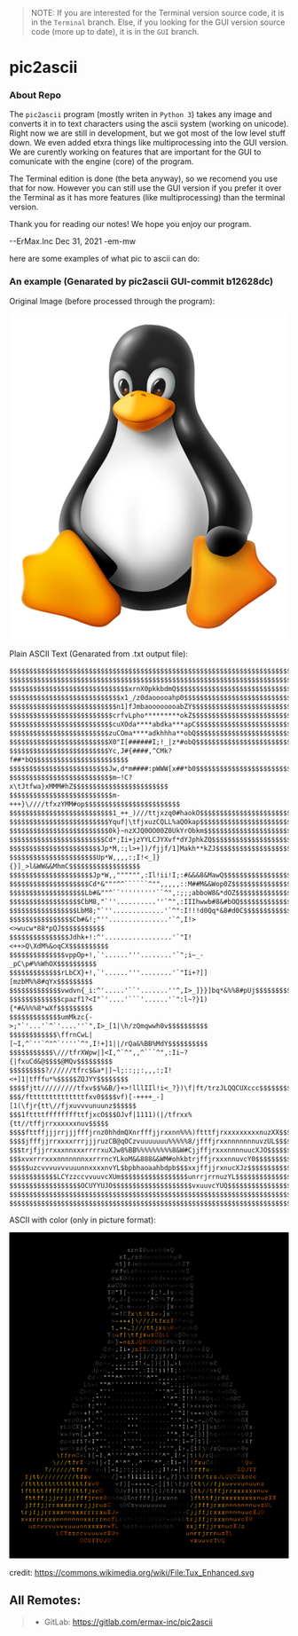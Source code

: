 > NOTE: If you are interested for the Terminal version source code, it is in the ```Terminal``` branch. Else, if you looking for the GUI version source code (more up to date), it is  in the ```GUI``` branch.

# pic2ascii

### About Repo
The `pic2ascii` program (mostly writen in `Python 3`) takes any image and converts it in to text characters using the ascii system (working on unicode). Right now we are still in development, but we got most of the low level stuff down. We even added etxra things like multiprocessing into the GUI version. We are curently working on features that are important for the GUI to comunicate with the engine (core) of the program. 

The Terminal edition is done (the beta anyway), so we recomend you use that for now. However you can still use the GUI version if you prefer it over the Terminal as it has more features (like multiprocessing) than the terminal version.

Thank you for reading our notes! We hope you enjoy our program.

--ErMax.Inc Dec 31, 2021 -em-mw

here are some examples of what pic to ascii can do:

### An example (Genarated by pic2ascii GUI-commit b12628dc)

Original Image (before processed through the program):

![](ext-files/download__1_.jpg)

Plain ASCII Text (Genarated from .txt output file):
```
$$$$$$$$$$$$$$$$$$$$$$$$$$$$$$$$$$$$$$$$$$$$$$$$$$$$$$$$$$$$$$$$$$$$$$$
$$$$$$$$$$$$$$$$$$$$$$$$$$$$$$$$$$$$$$$$$$$$$$$$$$$$$$$$$$$$$$$$$$$$$$$
$$$$$$$$$$$$$$$$$$$$$$$$$$$$$$xrnX0pkkbdmQ$$$$$$$$$$$$$$$$$$$$$$$$$$$$$
$$$$$$$$$$$$$$$$$$$$$$$$$$$$x1_/z0daooooahp0$$$$$$$$$$$$$$$$$$$$$$$$$$$
$$$$$$$$$$$$$$$$$$$$$$$$$$$n1]fJmbaoooooooabZY$$$$$$$$$$$$$$$$$$$$$$$$$
$$$$$$$$$$$$$$$$$$$$$$$$$$crfvLpho*********okZ$$$$$$$$$$$$$$$$$$$$$$$$$
$$$$$$$$$$$$$$$$$$$$$$$$$$cuXOda****abdka***apC$$$$$$$$$$$$$$$$$$$$$$$$
$$$$$$$$$$$$$$$$$$$$$$$$$zuCOma****adkhhha**obQ$$$$$$$$$$$$$$$$$$$$$$$$
$$$$$$$$$$$$$$$$$$$$$$$$$X0"I[######I;!_|z*#obQ$$$$$$$$$$$$$$$$$$$$$$$$
$$$$$$$$$$$$$$$$$$$$$$$$$Yc,J#{####,^CMk?f##*bQ$$$$$$$$$$$$$$$$$$$$$$$$
$$$$$$$$$$$$$$$$$$$$$$$$$Jw,d*m####:pWWW[x##*b0$$$$$$$$$$$$$$$$$$$$$$$$
$$$$$$$$$$$$$$$$$$$$$$$$$$m~!C?x\tJtfwa}xMMM#hZ$$$$$$$$$$$$$$$$$$$$$$$$
$$$$$$$$$$$$$$$$$$$$$$$$$$m-+++}\////tfxzYMM#op$$$$$$$$$$$$$$$$$$$$$$$$
$$$$$$$$$$$$$$$$$$$$$$$$$$1_++_)///ttjxzq0#haokO$$$$$$$$$$$$$$$$$$$$$$$
$$$$$$$$$$$$$$$$$$$$$$$$$Yquf|\tfjxuzCQLL%aQOkap$$$$$$$$$$$$$$$$$$$$$$$
$$$$$$$$$$$$$$$$$$$$$$$$$0k}~nzXJQ0OO00Z0UkYrObkm$$$$$$$$$$$$$$$$$$$$$$
$$$$$$$$$$$$$$$$$$$$$$$$Cd*;Ii+jzYYLCJYXvf*dYJphkZQ$$$$$$$$$$$$$$$$$$$$
$$$$$$$$$$$$$$$$$$$$$$$Jp*M,:;l>+])/fjjf/1]Makh**kZJ$$$$$$$$$$$$$$$$$$$
$$$$$$$$$$$$$$$$$$$$$$Up*W,,,,:;I!<_]}{}]_>l&WW&&MhmC$$$$$$$$$$$$$$$$$$
$$$$$$$$$$$$$$$$$$$$$Jp*W,,"""""",:Il!ii!I;:#&&&8&MawQ$$$$$$$$$$$$$$$$$
$$$$$$$$$$$$$$$$$$$$Cd*&"""^^``````^"",,,,,::M##M&&Wop0Z$$$$$$$$$$$$$$$
$$$$$$$$$$$$$$$$$$$Lb#&""^``'''''''''``^",:;;;abboW8&*dOZ$$$$$$$$$$$$$$
$$$$$$$$$$$$$$$$$$CbM8,"`''..........''`^",:IIIhwwb#8&#bOQ$$$$$$$$$$$$$
$$$$$$$$$$$$$$$$$LbM8;"`''.............'`^":I!!!d0Qq*&8#d0C$$$$$$$$$$$$
$$$$$$$$$$$$$$$$Cb#&!;"''...............'`^,I!><>wucw*88*pQJ$$$$$$$$$$$
$$$$$$$$$$$$$$$Jdhk+!:^'.................'`"I!<++>Q\XdM%&oqCX$$$$$$$$$$
$$$$$$$$$$$$$$vppOp+!,`'......'''........'`";i~_-_pC\p#%%WhOX$$$$$$$$$$
$$$$$$$$$$$$$rLbCX}+!,`'......'''........'`"Ii+?]][mzbM%%8#qYx$$$$$$$$$
$$$$$$$$$$$$$vwdvn{_i:^'.....'``'.......''^,I>_]}}]bq*&%%8#pUj$$$$$$$$$
$$$$$$$$$$$$$cpazf1?<I"`'....'```'......'`":l~?}1){*#&%%%8*wXf$$$$$$$$$
$$$$$$$$$$$$$umMkzc{->;"`'...'`^`'....''`",I>_[1|\h/zQmqwwh0v$$$$$$$$$$
$$$$$$$$$$$$\ffrnCwL|[~I,^`''`^"^`''''`^",I!+]1||/rQa&%BB%MdY$$$$$$$$$$
$$$$$$$$$$$\///tfrXWpw|]<I,^`^",,^```^",:Ii~?{|fxuCd&@$$$$@MQv$$$$$$$$$
$$$$$$$$$?//////tfrc$&a*|]~l;::;;:,,,:;I!<+]1|tfffu*%$$$$$ZQJYY$$$$$$$$
$$$$fjtt/////////tfxv$$%&B/}+>!lllIIl!i<_?})\f|ft/trzJLQQCUXccc$$$$$$$$
$$$/fttttttttttttttfxv0$$$$vf)[-++++_-][1(\fjr{tt\//fjxuvvvunuunz$$$$$$
$$$1fttttffffffffttfjxcO$$$OJvf|1111)(|/tfrxx%{tt//tffjrrxxxxxxnuv$$$$$
$$$$fttffjjjrrjjjfffjrnz0hhdmQXnrfffjjrxxnn%%%)ftttfjrxxxxxxxxxnuzXX$$$
$$$$jfffjjrrxxxxrrrjjjruzCB@qOCzvuuuuuuu%%%%%8/jfffjrxxnnnnnnnuvzUL$$$$
$$$trjfjjrrxxxnnxxxrrrrxuXJw8%BB%%%%%%%%%8&W#CjjffjrxxxnnnnuucXJO$$$$$$
$$$xvxrrrxxxnnnnnnnxxrrrncYLkoM&&888&&WM#ohkbtrjffjrxxxnnuvcY0$$$$$$$$$
$$$$$uzcvvvuvvvuuunnxxxxnvYL$bpbhaoaahbdpb$$$xxjffjjrxnucXJz$$$$$$$$$$$
$$$$$$$$$$$$LCYzzccvvuuvcXUm$$$$$$$$$$$$$$$$$unrrjrrnuzYL$$$$$$$$$$$$$$
$$$$$$$$$$$$$$$$$$OCUYYUJO$$$$$$$$$$$$$$$$$$$$vxuuvcYUQ$$$$$$$$$$$$$$$$
$$$$$$$$$$$$$$$$$$$$$$$$$$$$$$$$$$$$$$$$$$$$$$$$$$$$$$$$$$$$$$$$$$$$$$$
$$$$$$$$$$$$$$$$$$$$$$$$$$$$$$$$$$$$$$$$$$$$$$$$$$$$$$$$$$$$$$$$$$$$$$$
```


ASCII with color (only in picture format):

![](ext-files/output1_0.png)

credit: https://commons.wikimedia.org/wiki/File:Tux_Enhanced.svg
## All Remotes:
> * GitLab: https://gitlab.com/ermax-inc/pic2ascii
